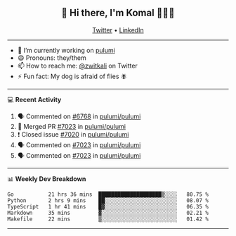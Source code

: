 <h2 align="center"> 👋 Hi there, I'm Komal 🧑🏾‍💻 </h2>
<p align="center">
    <a href="https://twitter.com/zwitkali">Twitter</a> •
    <a href="https://www.linkedin.com/in/komal-ali/">LinkedIn</a>
</p>

--------

- 🔭 I’m currently working on [pulumi](https://github.com/pulumi/pulumi)
- 😄 Pronouns: they/them
- 📫 How to reach me: [@zwitkali](https://twitter.com/zwitkali) on Twitter
- ⚡ Fun fact: My dog is afraid of flies 🪰

--------
💻 **Recent Activity**

<!--START_SECTION:activity-->
1. 🗣 Commented on [#6768](https://github.com/pulumi/pulumi/issues/6768) in [pulumi/pulumi](https://github.com/pulumi/pulumi)
2. 🎉 Merged PR [#7023](https://github.com/pulumi/pulumi/pull/7023) in [pulumi/pulumi](https://github.com/pulumi/pulumi)
3. ❗️ Closed issue [#7020](https://github.com/pulumi/pulumi/issues/7020) in [pulumi/pulumi](https://github.com/pulumi/pulumi)
4. 🗣 Commented on [#7023](https://github.com/pulumi/pulumi/issues/7023) in [pulumi/pulumi](https://github.com/pulumi/pulumi)
5. 🗣 Commented on [#7023](https://github.com/pulumi/pulumi/issues/7023) in [pulumi/pulumi](https://github.com/pulumi/pulumi)
<!--END_SECTION:activity-->

--------

📊 **Weekly Dev Breakdown**
<!--START_SECTION:waka-->
```text
Go           21 hrs 36 mins  ████████████████████▒░░░░   80.75 % 
Python       2 hrs 9 mins    ██░░░░░░░░░░░░░░░░░░░░░░░   08.07 % 
TypeScript   1 hr 41 mins    █▓░░░░░░░░░░░░░░░░░░░░░░░   06.35 % 
Markdown     35 mins         ▓░░░░░░░░░░░░░░░░░░░░░░░░   02.21 % 
Makefile     22 mins         ▒░░░░░░░░░░░░░░░░░░░░░░░░   01.42 % 
```
<!--END_SECTION:waka-->

--------